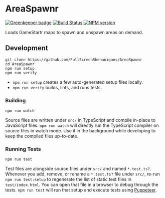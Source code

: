 <!-- {{Top}} -->
# AreaSpawnr
[![Greenkeeper badge](https://badges.greenkeeper.io/FullScreenShenanigans/AreaSpawnr.svg)](https://greenkeeper.io/)
[![Build Status](https://travis-ci.org/FullScreenShenanigans/AreaSpawnr.svg?branch=master)](https://travis-ci.org/FullScreenShenanigans/AreaSpawnr)
[![NPM version](https://badge.fury.io/js/areaspawnr.svg)](http://badge.fury.io/js/areaspawnr)

Loads GameStartr maps to spawn and unspawn areas on demand.
<!-- {{/Top}} -->

<!-- {{Development}} -->
## Development

```
git clone https://github.com/FullScreenShenanigans/AreaSpawnr
cd AreaSpawnr
npm run setup
npm run verify
```

* `npm run setup` creates a few auto-generated setup files locally.
* `npm run verify` builds, lints, and runs tests.

### Building

```shell
npm run watch
```

Source files are written under `src/` in TypeScript and compile in-place to JavaScript files.
`npm run watch` will directly run the TypeScript compiler on source files in watch mode.
Use it in the background while developing to keep the compiled files up-to-date.

### Running Tests

```shell
npm run test
```

Test files are alongside source files under `src/` and named `*.test.ts?`.
Whenever you add, remove, or rename a `*.test.ts?` file under `src/`, re-run `npm run test:setup` to regenerate the list of static test files in `test/index.html`.
You can open that file in a browser to debug through the tests.
`npm run test` will run that setup and execute tests using [Puppeteer](https://github.com/GoogleChrome/puppeteer).
<!-- {{/Development}} -->
